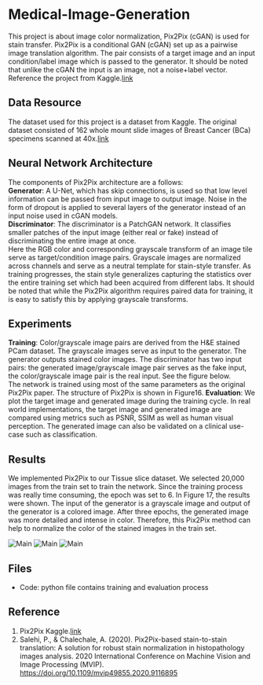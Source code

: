 # Medical-Image-Generation

This project is about image color normalization, Pix2Pix (cGAN) is used	for stain transfer. Pix2Pix is a conditional GAN (cGAN) set up as a pairwise image translation algorithm. The pair consists of a target image and an input condition/label image which is passed to the generator. It should be noted that unlike the cGAN the input is an image, not a noise+label vector. Reference the project from Kaggle.[link](https://www.kaggle.com/code/shir0mani/stain-transfer-w-pix2pix-pytorch-lightning)

##  Data Resource
The dataset used for this project is a dataset from Kaggle. The original dataset consisted of 162 whole mount slide images of Breast Cancer (BCa) specimens scanned at 40x.[link](https://www.kaggle.com/datasets/paultimothymooney/breast-histopathology-images)

## Neural Network Architecture 
The components of Pix2Pix architecture are a follows: <br>
**Generator**: A U-Net, which has skip connections, is used so that low level information can be passed from input image to output image. Noise in the form of dropout is applied to several layers of the generator instead of an input noise used in cGAN models.	<br>
**Discriminator**: The discriminator is a PatchGAN network. It classifies smaller patches of the input image (either real or fake) instead of discriminating the entire image at once.<br>
Here the RGB color and corresponding grayscale transform of an image tile serve as target/condition image pairs. Grayscale images are normalized across channels and serve as a neutral template for stain-style transfer. As training progresses, the stain style generalizes capturing the statistics over the entire training set which had been acquired from different labs. It should be noted that while the Pix2Pix algorithm requires paired data for training, it is easy to satisfy this by applying grayscale transforms. 

## Experiments
**Training**: Color/grayscale image pairs are derived from the H&E stained PCam dataset. The grayscale images serve as input to the generator. The generator outputs stained color images. The discriminator has two input pairs: the generated image/grayscale image pair serves as the fake input, the color/grayscale image pair is the real input. See the figure below.<br>
The network is trained using most of the same parameters as the original Pix2Pix paper. The structure of Pix2Pix is shown in Figure16. 
**Evaluation**: We plot the target image and generated image during the training cycle. In real world implementations, the target image and generated image are compared using metrics such as PSNR, SSIM as well as human visual perception. The generated image can also be validated on a clinical use-case such as classification.<br>

## Results
We implemented Pix2Pix to our Tissue slice dataset. We selected 20,000 images from the train set to train the network. Since the training process was really time consuming, the epoch was set to 6. In Figure 17,  the results were shown. The input of the generator is a grayscale image and output of the generator is a colored image. After three epochs, the generated image was more detailed and intense in color.  Therefore, this Pix2Pix method can help to normalize the color of the stained images in the train set. <br>

![Main]([https://media.giphy.com/media/wKoPDy4mp8Lr6IJ9ce/giphy.gif](https://github.com/yueli0329/Medical-Image-Generation/blob/main/Fake%20image%20-%20Epoch%201.jpeg))
![Main](https://media.giphy.com/media/wKoPDy4mp8Lr6IJ9ce/giphy.gif)
![Main](https://media.giphy.com/media/wKoPDy4mp8Lr6IJ9ce/giphy.gif)

## Files
- Code: python file contains training and evaluation process
 
## Reference 
1. Pix2Pix Kaggle.[link](https://www.kaggle.com/code/shir0mani/stain-transfer-w-pix2pix-pytorch-lightning)
2. Salehi, P., & Chalechale, A. (2020). Pix2Pix-based stain-to-stain translation: A solution for robust stain normalization in histopathology images analysis. 2020 International Conference on Machine Vision and Image Processing (MVIP). https://doi.org/10.1109/mvip49855.2020.9116895
